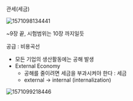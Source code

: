 관세(세금)

![1571098134441](C:\Users\user\AppData\Roaming\Typora\typora-user-images\1571098134441.png)

~9장 끝, 시험범위는 10장 까지일듯



공급 : 비용곡선

- 모든 기업의 생산활동에는 공해 발생
- External Economy
  - 공해를 줄이려면 세금을 부과시켜야 한다 : 세금
  - external -> internal (internalization)

![1571099218446](C:\Users\user\AppData\Roaming\Typora\typora-user-images\1571099218446.png)



